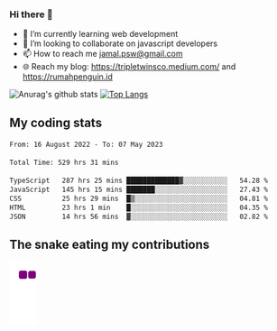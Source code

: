 ### Hi there 👋

<!--
**padepokanpenguin/padepokanpenguin** is a ✨ _special_ ✨ repository because its `README.md` (this file) appears on your GitHub profile.
-->

- 🌱 I’m currently learning  web development
- 👯 I’m looking to collaborate on javascript developers
- 📫 How to reach me jamal.psw@gmail.com
- 🌐 Reach my blog:
   https://tripletwinsco.medium.com/ and
   https://rumahpenguin.id

![Anurag's github stats](https://github-readme-stats.vercel.app/api?username=padepokanpenguin&count_private=true&disable_animations=false&show_icons=true&theme=default)
[![Top Langs](https://github-readme-stats.vercel.app/api/top-langs/?username=padepokanpenguin&theme=default&layout=compact)](https://github.com/padepokanpenguin)

## My coding stats

<!--START_SECTION:waka-->

```text
From: 16 August 2022 - To: 07 May 2023

Total Time: 529 hrs 31 mins

TypeScript   287 hrs 25 mins █████████████▓░░░░░░░░░░░   54.28 %
JavaScript   145 hrs 15 mins ███████░░░░░░░░░░░░░░░░░░   27.43 %
CSS          25 hrs 29 mins  █▒░░░░░░░░░░░░░░░░░░░░░░░   04.81 %
HTML         23 hrs 1 min    █░░░░░░░░░░░░░░░░░░░░░░░░   04.35 %
JSON         14 hrs 56 mins  ▓░░░░░░░░░░░░░░░░░░░░░░░░   02.82 %
```

<!--END_SECTION:waka-->


## The snake eating my contributions
![snake gif](https://github.com/padepokanpenguin/padepokanpenguin/blob/output/github-contribution-grid-snake.gif)
